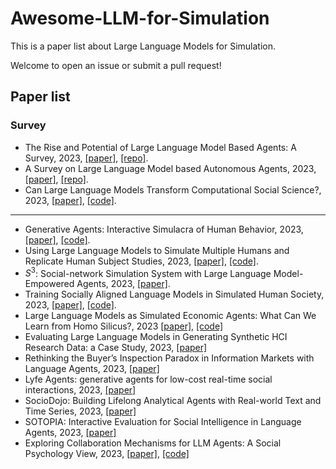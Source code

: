 # Awesome-LLM-for-Simulation

This is a paper list about Large Language Models for Simulation.

Welcome to open an issue or submit a pull request!

## Paper list

### Survey 
- The Rise and Potential of Large Language Model Based Agents: A Survey, 2023, [[paper]](https://arxiv.org/abs/2309.07864), [[repo]](https://github.com/WooooDyy/LLM-Agent-Paper-List).
- A Survey on Large Language Model based Autonomous Agents, 2023, [[paper]](https://arxiv.org/abs/2308.11432), [[repo]](https://github.com/Paitesanshi/LLM-Agent-Survey).
- Can Large Language Models Transform Computational Social Science?, 2023, [[paper]](https://arxiv.org/abs/2305.03514), [[code]](https://github.com/SALT-NLP/LLMs_for_CSS).

---

- Generative Agents: Interactive Simulacra of Human Behavior, 2023, [[paper]](https://arxiv.org/abs/2304.03442), [[code]](https://github.com/joonspk-research/generative_agents).
- Using Large Language Models to Simulate Multiple Humans and Replicate Human Subject Studies, 2023, [[paper]](https://arxiv.org/abs/2208.10264), [[code]](https://github.com/GatiAher/Using-Large-Language-Models-to-Replicate-Human-Subject-Studies).
- $S^3$: Social-network Simulation System with Large Language Model-Empowered Agents, 2023, [[paper]](https://arxiv.org/abs/2307.14984).
- Training Socially Aligned Language Models in Simulated Human Society, 2023, [[paper]](https://arxiv.org/abs/2305.16960), [[code]](https://github.com/agi-templar/Stable-Alignment).
- Large Language Models as Simulated Economic Agents: What Can We Learn from Homo Silicus?, 2023 [[paper]](https://www.nber.org/papers/w31122), [[code]](https://github.com/johnjosephhorton/homo_silicus)
- Evaluating Large Language Models in Generating Synthetic HCI Research Data: a Case Study, 2023, [[paper]](https://dl.acm.org/doi/abs/10.1145/3544548.3580688)
- Rethinking the Buyer’s Inspection Paradox in Information Markets with Language Agents, 2023, [[paper]](https://openreview.net/forum?id=6werMQy1uz)
- Lyfe Agents: generative agents for low-cost real-time social interactions, 2023, [[paper]](https://arxiv.org/abs/2310.02172)
- SocioDojo: Building Lifelong Analytical Agents with Real-world Text and Time Series, 2023, [[paper]](https://openreview.net/forum?id=s9z0HzWJJp)
- SOTOPIA: Interactive Evaluation for Social Intelligence in Language Agents, 2023, [[paper]](https://drive.google.com/file/d/1Y0f7qovlfNR6g4Z0LG32HTnY7jvEYeR9/view)
- Exploring Collaboration Mechanisms for LLM Agents: A Social Psychology View, 2023, [[paper]](https://arxiv.org/abs/2310.02124), [[code]](https://github.com/zjunlp/MachineSoM)
